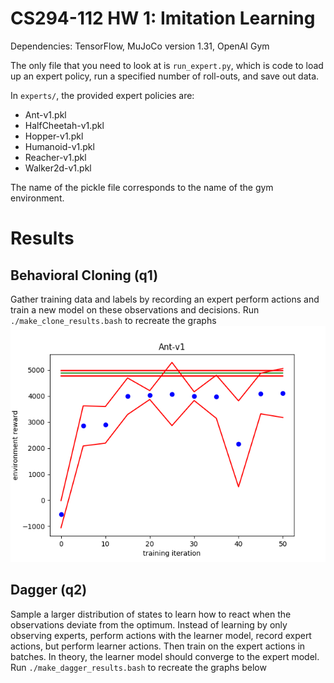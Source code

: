 # CS294-112 HW 1: Imitation Learning

Dependencies: TensorFlow, MuJoCo version 1.31, OpenAI Gym

The only file that you need to look at is `run_expert.py`, which is code to load up an expert policy, run a specified number of roll-outs, and save out data.

In `experts/`, the provided expert policies are:
* Ant-v1.pkl
* HalfCheetah-v1.pkl
* Hopper-v1.pkl
* Humanoid-v1.pkl
* Reacher-v1.pkl
* Walker2d-v1.pkl

The name of the pickle file corresponds to the name of the gym environment.

# Results
## Behavioral Cloning (q1)
Gather training data and labels by recording an expert perform actions and train a new model on these observations and decisions.
Run `./make_clone_results.bash` to recreate the graphs
![Alt text](results/cloning_graphs/Ant-v1.png)

## Dagger (q2)
Sample a larger distribution of states to learn how to react when the observations deviate from the optimum. Instead of learning by only observing experts, perform actions with the learner model, record expert actions, but perform learner actions. Then train on the expert actions in batches. In theory, the learner model should converge to the expert model.
Run `./make_dagger_results.bash` to recreate the graphs below
